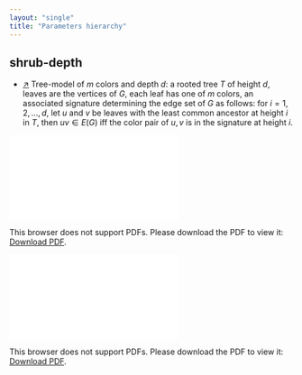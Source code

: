 ```yaml
---
layout: "single"
title: "Parameters hierarchy"
---
```

<!--this is a generated file-->

## shrub-depth
* [↗](https://www.fi.muni.cz/~hlineny/papers/shrubdepth-warw18-slipp.pdf) Tree-model of $m$ colors and depth $d$: a rooted tree $T$ of height $d$, leaves are the vertices of $G$, each leaf has one of $m$ colors, an associated signature determining the edge set of $G$ as follows: for $i=1,2,\dots,d$, let $u$ and $v$ be leaves with the least common ancestor at height $i$ in $T$, then $uv \in E(G)$ iff the color pair of $u,v$ is in the signature at height $i$.

<object data="../local_mOq1g7.pdf" type="application/pdf" width="100%" height="480px"><embed src="../local_mOq1g7.pdf"><p>This browser does not support PDFs. Please download the PDF to view it: <a href="../local_mOq1g7.pdf">Download PDF</a>.</p></embed></object>


<object data="../mOq1g7.pdf" type="application/pdf" width="100%" height="480px"><embed src="../mOq1g7.pdf"><p>This browser does not support PDFs. Please download the PDF to view it: <a href="../mOq1g7.pdf">Download PDF</a>.</p></embed></object>

